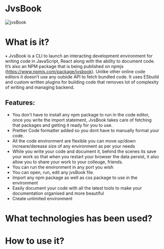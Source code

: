 # JvsBook
![jvsBook](https://user-images.githubusercontent.com/73161634/117566225-04337000-b0d3-11eb-8152-dd21cfe6a8b1.PNG)

# What is it?
•	JvsBook is a CLI to launch an interacting development environment for writing code in JavaScript, React along with the ability to document code. It’s also an NPM package that is being published on npmjs (https://www.npmjs.com/package/jvsbook). Unlike other online code editors it doesn’t use any outside API to fetch bundled code. It uses ESbuild and custom written plugins for building code that removes lot of complexity of writing and managing backend.
## Features: 
  * You don't have to install any npm package to run in the code editor, once you write the import statement, JvsBook takes care of fetching that packages and getting it ready for you to use.
  * Prettier Code formatter added so you dont have to manually format your code.
  * All the code environment are flexible you can move up/down increare/derease size of any environment as per your needs
  * While you write your code and document it, behind the scenes its save your work so that when you restart your browser the data persist, it also allow you to share your work to your colleuge, friends.
  * You can run the environment in any port you wish
  * You can open, run, edit any jvsBook file.
  * Import any npm package as well as css package to use in the environment
  * Easily document your code with all the latest tools to make your documentation organised and more beautiful
  * Create unlimited environment
# What technologies has been used?
# How to use it?
